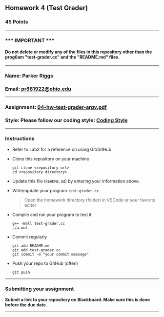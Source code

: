 ## Homework 4 (Test Grader)

### 45 Points


---
### *** IMPORTANT ***
#### Do not delete or modify any of the files in this repository other than the prog6am "test-grader.cc" and the "README.md" files.

---

### Name: Parker Riggs

### Email: pr881922@ohio.edu

---

### Assignment: [04-hw-test-grader-argv.pdf](04-hw-test-grader-argv.pdf)

### Style: Please follow our coding style: [Coding Style](https://github.com/nasseef/cs2400/blob/master/docs/coding-style.md)

---

### Instructions

- Refer to Lab2 for a reference on using Git/GitHub
- Clone this repository on your machine

    ```console
    git clone <repository url>
    cd <repository directory>
    ```

- Update this file (`README.md`) by entering your information above.
- Write/update your program `test-grader.cc`
    > Open the homework directory (folder) in VSCode or your favorite editor

- Compile and run your program to test it

 
    ```console
    g++ -Wall test-grader.cc
    ./a.out    
    ```

- Commit regularly

    ```console
    git add README.md
    git add test-grader.cc
    git commit -m "your commit message"
    ```

- Push your repo to GitHub (often)
    ```console
    git push
    ```
---

### Submitting your assignment

**Submit a link to your repository on Blackboard. Make sure this is done before the due date.**

---